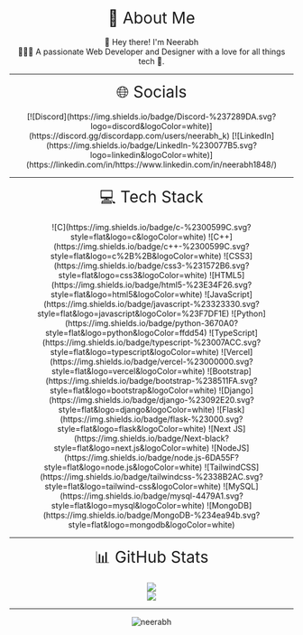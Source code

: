 <div align="center" style="font-size: 2em;">💫 About Me</div>
<br>

<div align="center">
👋 Hey there! I'm Neerabh <br>
👨🏻‍💻 A passionate Web Developer and Designer with a love for all things tech 🚀.
</div>

---

<div align="center" style="font-size: 2em;">🌐 Socials</div>
<br>

<div align="center">
  [![Discord](https://img.shields.io/badge/Discord-%237289DA.svg?logo=discord&logoColor=white)](https://discord.gg/discordapp.com/users/neerabh_k) 
  [![LinkedIn](https://img.shields.io/badge/LinkedIn-%230077B5.svg?logo=linkedin&logoColor=white)](https://linkedin.com/in/https://www.linkedin.com/in/neerabh1848/)
</div>

---

<div align="center" style="font-size: 2em;">💻 Tech Stack</div>
<br>

<div align="center">
  ![C](https://img.shields.io/badge/c-%2300599C.svg?style=flat&logo=c&logoColor=white)
  ![C++](https://img.shields.io/badge/c++-%2300599C.svg?style=flat&logo=c%2B%2B&logoColor=white)
  ![CSS3](https://img.shields.io/badge/css3-%231572B6.svg?style=flat&logo=css3&logoColor=white)
  ![HTML5](https://img.shields.io/badge/html5-%23E34F26.svg?style=flat&logo=html5&logoColor=white)
  ![JavaScript](https://img.shields.io/badge/javascript-%23323330.svg?style=flat&logo=javascript&logoColor=%23F7DF1E)
  ![Python](https://img.shields.io/badge/python-3670A0?style=flat&logo=python&logoColor=ffdd54)
  ![TypeScript](https://img.shields.io/badge/typescript-%23007ACC.svg?style=flat&logo=typescript&logoColor=white)
  ![Vercel](https://img.shields.io/badge/vercel-%23000000.svg?style=flat&logo=vercel&logoColor=white)
  ![Bootstrap](https://img.shields.io/badge/bootstrap-%238511FA.svg?style=flat&logo=bootstrap&logoColor=white)
  ![Django](https://img.shields.io/badge/django-%23092E20.svg?style=flat&logo=django&logoColor=white)
  ![Flask](https://img.shields.io/badge/flask-%23000.svg?style=flat&logo=flask&logoColor=white)
  ![Next JS](https://img.shields.io/badge/Next-black?style=flat&logo=next.js&logoColor=white)
  ![NodeJS](https://img.shields.io/badge/node.js-6DA55F?style=flat&logo=node.js&logoColor=white)
  ![TailwindCSS](https://img.shields.io/badge/tailwindcss-%2338B2AC.svg?style=flat&logo=tailwind-css&logoColor=white)
  ![MySQL](https://img.shields.io/badge/mysql-4479A1.svg?style=flat&logo=mysql&logoColor=white)
  ![MongoDB](https://img.shields.io/badge/MongoDB-%234ea94b.svg?style=flat&logo=mongodb&logoColor=white)
</div>

---

<div align="center" style="font-size: 2em;">📊 GitHub Stats</div>
<br>

<div align="center">
  <img src="https://github-readme-stats.vercel.app/api?username=Neerabh&theme=react&hide_border=false&include_all_commits=true&count_private=true" />
  <br>
  <img src="https://github-readme-streak-stats.herokuapp.com/?user=Neerabh&theme=react&hide_border=false" />
</div>

---

<div align="center">
  <p>
    <img src="https://komarev.com/ghpvc/?username=neerabh&label=Profile%20views&color=000000&style=flat" alt="neerabh" />
  </p>
</div>
